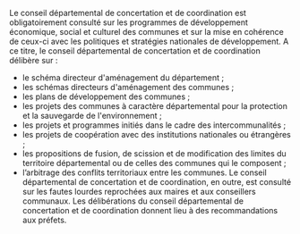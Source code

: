 Le conseil départemental de concertation et de coordination est obligatoirement consulté sur les programmes de développement économique, social et culturel des communes et sur la mise en cohérence de ceux-ci avec les politiques et stratégies nationales de développement.
A ce titre, le conseil départemental de concertation et de coordination délibère sur :
- le schéma directeur d'aménagement du département ;
- les schémas directeurs d'aménagement des communes ;
- les plans de développement des communes ;
- les projets des communes à caractère départemental pour la protection et la sauvegarde de l'environnement ;
- les projets et programmes initiés dans le cadre des intercommunalités ;
- les projets de coopération avec des institutions nationales ou étrangères ;
- les propositions de fusion, de scission et de modification des limites du territoire départemental ou de celles des communes qui le composent ;
- l’arbitrage des conflits territoriaux entre les communes.
Le conseil départemental de concertation et de coordination, en outre, est consulté sur les fautes lourdes reprochées aux maires et aux conseillers communaux.
Les délibérations du conseil départemental de concertation et de coordination donnent lieu à des recommandations aux préfets.